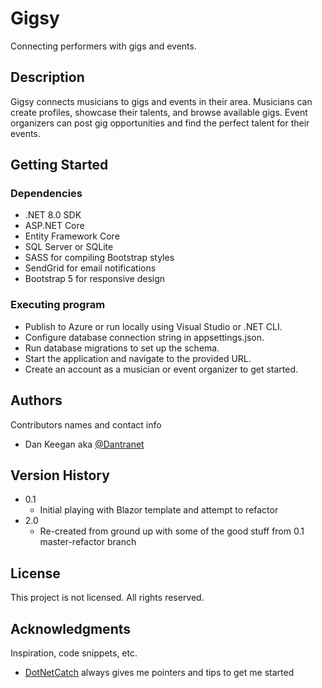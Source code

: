 # Gigsy

Connecting performers with gigs and events.

## Description

Gigsy connects musicians to gigs and events in their area. Musicians can create profiles, showcase their talents, and browse available gigs. Event organizers can post gig opportunities and find the perfect talent for their events.

## Getting Started

### Dependencies

* .NET 8.0 SDK
* ASP.NET Core
* Entity Framework Core
* SQL Server or SQLite
* SASS for compiling Bootstrap styles
* SendGrid for email notifications
* Bootstrap 5 for responsive design

### Executing program

* Publish to Azure or run locally using Visual Studio or .NET CLI.
* Configure database connection string in appsettings.json.
* Run database migrations to set up the schema.
* Start the application and navigate to the provided URL.
* Create an account as a musician or event organizer to get started.

## Authors

Contributors names and contact info

* Dan Keegan aka [@Dantranet](https://dantranet.uk/)

## Version History

* 0.1
    * Initial playing with Blazor template and attempt to refactor
* 2.0
    * Re-created from ground up with some of the good stuff from 0.1 master-refactor branch 

## License

This project is not licensed. All rights reserved.

## Acknowledgments

Inspiration, code snippets, etc.
* [DotNetCatch](https://www.dotnetcatch.com/) always gives me pointers and tips to get me started 
